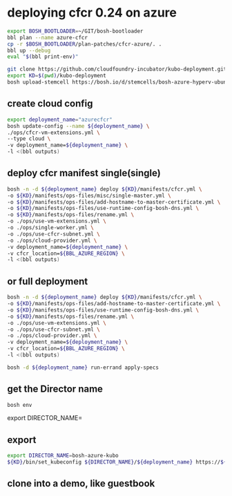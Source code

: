 # deploying cfcr 0.24 on azure

```bash
export BOSH_BOOTLOADER=~/GIT/bosh-bootloader
bbl plan --name azure-cfcr
cp -r $BOSH_BOOTLOADER/plan-patches/cfcr-azure/. .
bbl up --debug
eval "$(bbl print-env)"

git clone https://github.com/cloudfoundry-incubator/kubo-deployment.git
export KD=$(pwd)/kubo-deployment
bosh upload-stemcell https://bosh.io/d/stemcells/bosh-azure-hyperv-ubuntu-xenial-go_agent
```

## create cloud config

```bash
export deployment_name="azurecfcr"
bosh update-config --name ${deployment_name} \
./ops/cfcr-vm-extensions.yml \
--type cloud \
-v deployment_name=${deployment_name} \
-l <(bbl outputs)
```

## deploy cfcr manifest single(single)

```bash
bosh -n -d ${deployment_name} deploy ${KD}/manifests/cfcr.yml \
-o ${KD}/manifests/ops-files/misc/single-master.yml \
-o ${KD}/manifests/ops-files/add-hostname-to-master-certificate.yml \
-o ${KD}/manifests/ops-files/use-runtime-config-bosh-dns.yml \
-o ${KD}/manifests/ops-files/rename.yml \
-o ./ops/use-vm-extensions.yml \
-o ./ops/single-worker.yml \
-o ./ops/use-cfcr-subnet.yml \
-o ./ops/cloud-provider.yml \
-v deployment_name=${deployment_name} \
-v cfcr_location=${BBL_AZURE_REGION} \
-l <(bbl outputs)
```

## or full deployment

```bash
bosh -n -d ${deployment_name} deploy ${KD}/manifests/cfcr.yml \
-o ${KD}/manifests/ops-files/add-hostname-to-master-certificate.yml \
-o ${KD}/manifests/ops-files/use-runtime-config-bosh-dns.yml \
-o ${KD}/manifests/ops-files/rename.yml \
-o ./ops/use-vm-extensions.yml \
-o ./ops/use-cfcr-subnet.yml \
-o ./ops/cloud-provider.yml \
-v deployment_name=${deployment_name} \
-v cfcr_location=${BBL_AZURE_REGION} \
-l <(bbl outputs)
```

```bash
bosh -d ${deployment_name} run-errand apply-specs
```

## get the Director name

```bash
bosh env
```

export DIRECTOR_NAME=<DirectorName>
## export

```bash
export DIRECTOR_NAME=bosh-azure-kubo
${KD}/bin/set_kubeconfig ${DIRECTOR_NAME}/${deployment_name} https://${api_hostname}:8443
```


## clone into a demo, like guestbook


